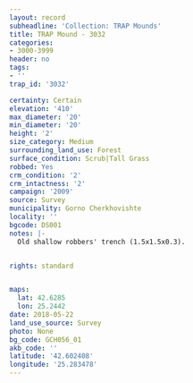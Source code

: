```yaml
---
layout: record
subheadline: 'Collection: TRAP Mounds'
title: TRAP Mound - 3032
categories:
- 3000-3999
header: no
tags:
- ''
trap_id: '3032'

certainty: Certain
elevation: '410'
max_diameter: '20'
min_diameter: '20'
height: '2'
size_category: Medium
surrounding_land_use: Forest
surface_condition: Scrub|Tall Grass
robbed: Yes
crm_condition: '2'
crm_intactness: '2'
campaign: '2009'
source: Survey
municipality: Gorno Cherkhovishte
locality: ''
bgcode: DS001
notes: |-
  Old shallow robbers' trench (1.5x1.5x0.3).


rights: standard


maps:
  lat: 42.6285
  lon: 25.2442
date: 2018-05-22
land_use_source: Survey
photo: None
bg_code: GCH056_01
akb_code: ''
latitude: '42.602408'
longitude: '25.283478'
---
```

